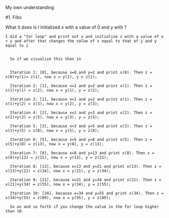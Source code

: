 My own understanding

#1. Fibo
  
  What it does is I initialized x with a value of 0 and y with 1
    
    
    I did a "for loop" and print out x and initialize z with a value of x + y and after that changes the value of x equal to that of y and y equal to z
      
      
      So if we visualize this then in 
      
      
      Iteration 1: [0], because x=0 and y=1 and print x(0). Then z = x(0)+y(1)= z(1), now x = y(1), y = z(1);
      
      Iteration 2: [1], because x=1 and y=2 and print x(1). Then z = x(1)+y(1) = z(2), now x = y(1), y = z(2);  
    
      Iteration 3: [1], because x=1 and y=2 and print x(1). Then z = x(1)+y(2) = z(3), now x = y(2), y = z(3);
      
      Iteration 4: [2], because x=2 and y=3 and print x(2). Then z = x(2)+y(3) = z(5), now x = y(3), y = z(5);
       
      Iteration 5: [3], because x=3 and y=5 and print x(3). Then z = x(3)+y(5) = z(8), now x = y(5), y = z(8);
      
      Iteration 6: [5], because x=5 and y=8 and print x(5). Then z = x(5)+y(8) = z(13), now x = y(8), y = z(13);
      
      Iteration 7: [8], because x=8 and y=13 and print x(8). Then z = x(8)+y(13) = z(21), now x = y(13), y = z(21);
      
      Iteration 8: [13], because x=13 and y=21 and print x(13). Then z = x(13)+y(21) = z(34), now x = y(21), y = z(34);
      
      Iteration 9: [21], because x=21 and y=34 and print x(21). Then z = x(21)+y(34) = z(55), now x = y(34), y = z(55);
      
      Iteration 10: [34], because x=34 and y=55 and print x(34). Then z = x(34)+y(55) = z(89), now x = y(55), y = z(89);
      
      So on and so forth if you change the value in the for loop higher than 10.
